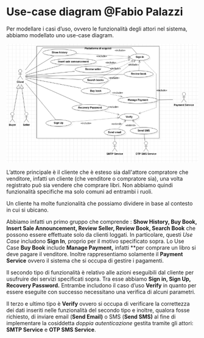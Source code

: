 # Use-case diagram @Fabio Palazzi

Per modellare i casi d’uso, ovvero le funzionalità degli attori nel sistema, abbiamo modellato uno use-case diagram.

![Untitled](assets/Untitled.png)

L’attore principale è il cliente che è esteso sia dall'attore compratore che venditore, infatti un cliente (che venditore o compratore sia), una volta registrato può sia vendere che comprare libri. Non abbiamo quindi funzionalità specifiche ma solo comuni ad entrambi i ruoli.

Un cliente ha molte funzionalità che possiamo dividere in base al contesto in cui si ubicano.

Abbiamo infatti un primo gruppo che comprende : **Show History, Buy Book, Insert Sale Announcement, Review Seller, Review Book, Search Book** che possono essere effettuate solo da clienti loggati. In particolare, questi *Use Case* includono **Sign In**, proprio per il motivo specificato sopra. Lo Use Case **Buy Book** include **Manage Payment,** infatti **per comprare un libro si deve pagare il venditore. Inoltre rappresentiamo solamente il **Payment Service** ovvero il sistema che si occupa di gestire i pagamenti.

Il secondo tipo di funzionalità è relativo alle azioni eseguibili dal cliente per usufruire dei servizi specificati sopra. Tra esse abbiamo **Sign in, Sign Up, Recovery Password.** Entrambe includono il caso d’uso **Verify** in quanto per essere eseguite con successo necessitano una verifica di alcuni parametri.

Il terzo e ultimo tipo è **Verify** ovvero si occupa di verificare la correttezza dei dati inseriti nelle funzionalità del secondo tipo e inoltre, qualora fosse richiesto, di inviare email (**Send Email)** o SMS (**Send SMS)** al fine di implementare la cosiddetta *doppia autenticazione* gestita tramite gli attori: **SMTP Service**  e **OTP SMS Service**.
